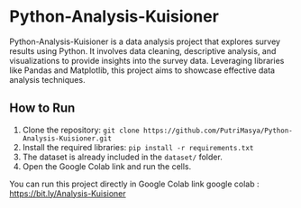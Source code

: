 # Python-Analysis-Kuisioner
Python-Analysis-Kuisioner is a data analysis project that explores survey results using Python. It involves data cleaning, descriptive analysis, and visualizations to provide insights into the survey data. Leveraging libraries like Pandas and Matplotlib, this project aims to showcase effective data analysis techniques.

## How to Run
1. Clone the repository:
   `git clone https://github.com/PutriMasya/Python-Analysis-Kuisioner.git`
2. Install the required libraries:
   `pip install -r requirements.txt`
3. The dataset is already included in the `dataset/` folder.
4. Open the Google Colab link and run the cells.

You can run this project directly in Google Colab 
link google colab : https://bit.ly/Analysis-Kuisioner
